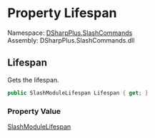 # Property Lifespan

Namespace: [DSharpPlus.SlashCommands](DSharpPlus.SlashCommands.md)  
Assembly: DSharpPlus.SlashCommands.dll

## <a id="DSharpPlus_SlashCommands_SlashModuleLifespanAttribute_Lifespan"></a>Lifespan

Gets the lifespan.

```csharp
public SlashModuleLifespan Lifespan { get; }
```

### Property Value

[SlashModuleLifespan](DSharpPlus.SlashCommands.SlashModuleLifespan.md)

